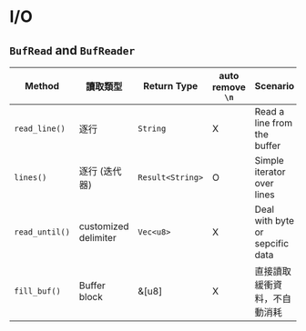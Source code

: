 # I/O

## `BufRead` and `BufReader`

| Method | 讀取類型 | Return Type | auto remove `\n` | Scenario |
|--------|----------|-------------|------------------|----------|
| `read_line()` | 逐行 | `String` | X | Read a line from the buffer |
| `lines()` | 逐行 (迭代器) | `Result<String>` | O | Simple iterator over lines |
| `read_until()` | customized delimiter | `Vec<u8>` | X | Deal with byte or sepcific data |
| `fill_buf()` | Buffer block | &[u8] | X | 直接讀取緩衝資料，不自動消耗 |